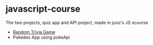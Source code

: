 # javascript-course
The two projects, quiz app and API project, made in juno's JS scourse

- [Random Trivia Game](https://github.com/Tasnado/javascript-course/tree/main/quiz)
- Pokedex App using pokeApi
